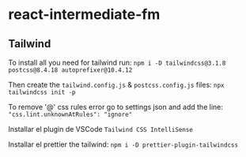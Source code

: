 # react-intermediate-fm

## Tailwind

To install all you need for tailwind run:
`npm i -D tailwindcss@3.1.8 postcss@8.4.18 autoprefixer@10.4.12`

Then create the `tailwind.config.js` & `postcss.config.js` files:
`npx tailwindcss init -p`

To remove '@' css rules error go to settings json and add the line:
`"css.lint.unknownAtRules": "ignore"`

Installar el plugin de VSCode `Tailwind CSS IntelliSense`

Installar el prettier the tailwind:
`npm i -D prettier-plugin-tailwindcss`
